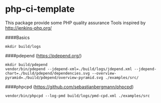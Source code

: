 # php-ci-template
This package provide some PHP quality assurance Tools inspired by http://jenkins-php.org/

####Basics
```
mkdir build/logs
```
####pdepend (https://pdepend.org/)
```
mkdir build/pdepend
vendor/bin/pdepend --jdepend-xml=./build/logs/jdepend.xml --jdepend-chart=./build/pdepend/dependencies.svg --overview-pyramid=./build/pdepend/overview-pyramid.svg ./examples/src/
```

####phpcpd (https://github.com/sebastianbergmann/phpcpd)
```
vendor/bin/phpcpd --log-pmd build/logs/pmd-cpd.xml ./examples/src
```
